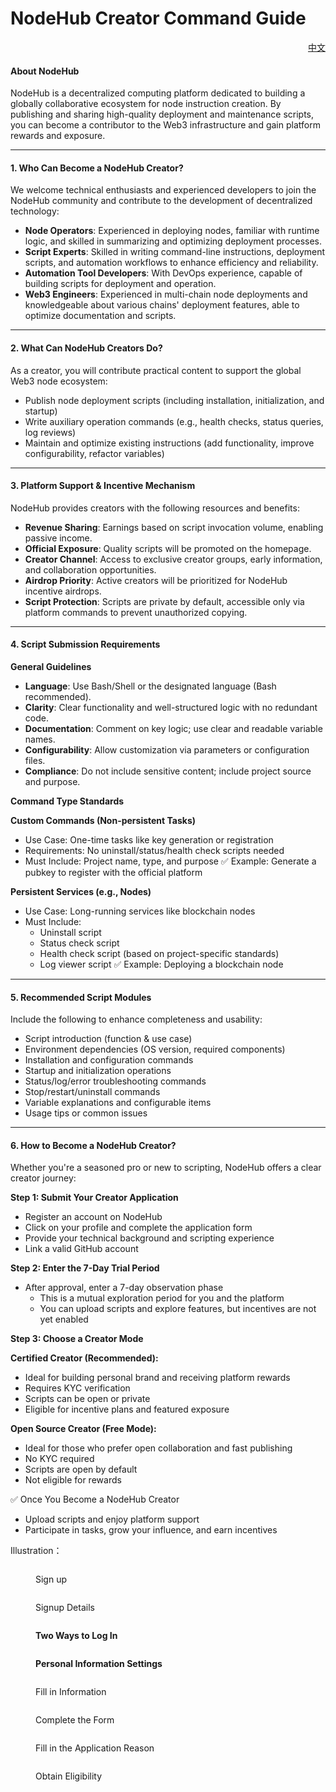 # NodeHub Creator Command Guide

<p align="right"><a href="https://docs.node-x.xyz/chan-pin-shou-ce/nodehub/nodehub-zhi-ling-chuang-zuo-zhe-zhi-nan">中文</a></p>

#### About NodeHub

NodeHub is a decentralized computing platform dedicated to building a globally collaborative ecosystem for node instruction creation. By publishing and sharing high-quality deployment and maintenance scripts, you can become a contributor to the Web3 infrastructure and gain platform rewards and exposure.

***

#### 1. Who Can Become a NodeHub Creator?

We welcome technical enthusiasts and experienced developers to join the NodeHub community and contribute to the development of decentralized technology:

* **Node Operators**: Experienced in deploying nodes, familiar with runtime logic, and skilled in summarizing and optimizing deployment processes.
* **Script Experts**: Skilled in writing command-line instructions, deployment scripts, and automation workflows to enhance efficiency and reliability.
* **Automation Tool Developers**: With DevOps experience, capable of building scripts for deployment and operation.
* **Web3 Engineers**: Experienced in multi-chain node deployments and knowledgeable about various chains' deployment features, able to optimize documentation and scripts.

***

#### 2. What Can NodeHub Creators Do?

As a creator, you will contribute practical content to support the global Web3 node ecosystem:

* Publish node deployment scripts (including installation, initialization, and startup)
* Write auxiliary operation commands (e.g., health checks, status queries, log reviews)
* Maintain and optimize existing instructions (add functionality, improve configurability, refactor variables)

***

#### 3. Platform Support & Incentive Mechanism

NodeHub provides creators with the following resources and benefits:

* **Revenue Sharing**: Earnings based on script invocation volume, enabling passive income.
* **Official Exposure**: Quality scripts will be promoted on the homepage.
* **Creator Channel**: Access to exclusive creator groups, early information, and collaboration opportunities.
* **Airdrop Priority**: Active creators will be prioritized for NodeHub incentive airdrops.
* **Script Protection**: Scripts are private by default, accessible only via platform commands to prevent unauthorized copying.

***

#### 4. Script Submission Requirements

**General Guidelines**

* **Language**: Use Bash/Shell or the designated language (Bash recommended).
* **Clarity**: Clear functionality and well-structured logic with no redundant code.
* **Documentation**: Comment on key logic; use clear and readable variable names.
* **Configurability**: Allow customization via parameters or configuration files.
* **Compliance**: Do not include sensitive content; include project source and purpose.

**Command Type Standards**

**Custom Commands (Non-persistent Tasks)**

* Use Case: One-time tasks like key generation or registration
* Requirements: No uninstall/status/health check scripts needed
* Must Include: Project name, type, and purpose ✅ Example: Generate a pubkey to register with the official platform

**Persistent Services (e.g., Nodes)**

* Use Case: Long-running services like blockchain nodes
* Must Include:
  * Uninstall script
  * Status check script
  * Health check script (based on project-specific standards)
  * Log viewer script ✅ Example: Deploying a blockchain node

***

#### 5. Recommended Script Modules

Include the following to enhance completeness and usability:

* Script introduction (function & use case)
* Environment dependencies (OS version, required components)
* Installation and configuration commands
* Startup and initialization operations
* Status/log/error troubleshooting commands
* Stop/restart/uninstall commands
* Variable explanations and configurable items
* Usage tips or common issues

***

#### 6. How to Become a NodeHub Creator?

Whether you're a seasoned pro or new to scripting, NodeHub offers a clear creator journey:

**Step 1: Submit Your Creator Application**

* Register an account on NodeHub
* Click on your profile and complete the application form
* Provide your technical background and scripting experience
* Link a valid GitHub account

**Step 2: Enter the 7-Day Trial Period**

* After approval, enter a 7-day observation phase
  * This is a mutual exploration period for you and the platform
  * You can upload scripts and explore features, but incentives are not yet enabled

**Step 3: Choose a Creator Mode**

**Certified Creator (Recommended):**

* Ideal for building personal brand and receiving platform rewards
* Requires KYC verification
* Scripts can be open or private
* Eligible for incentive plans and featured exposure

**Open Source Creator (Free Mode):**

* Ideal for those who prefer open collaboration and fast publishing
* No KYC required
* Scripts are open by default
* Not eligible for rewards

✅ Once You Become a NodeHub Creator

* Upload scripts and enjoy platform support
* Participate in tasks, grow your influence, and earn incentives



Illustration：

<figure><img src="../../.gitbook/assets/1743130620067.jpg" alt=""><figcaption><p>Sign up</p></figcaption></figure>

<figure><img src="../../.gitbook/assets/1743130849711.jpg" alt=""><figcaption><p>Signup Details</p></figcaption></figure>

<figure><img src="../../.gitbook/assets/1743130945143.jpg" alt=""><figcaption><p><strong>Two Ways to Log In</strong></p></figcaption></figure>

<figure><img src="../../.gitbook/assets/微信图片_20250418161618.png" alt=""><figcaption><p><strong>Personal Information Settings</strong></p></figcaption></figure>

<figure><img src="../../.gitbook/assets/微信图片_20250418161642.png" alt=""><figcaption><p>Fill in Information</p></figcaption></figure>

<figure><img src="../../.gitbook/assets/微信图片_20250418161646.png" alt=""><figcaption><p>Complete the Form</p></figcaption></figure>

<figure><img src="../../.gitbook/assets/微信图片_20250418161656.png" alt=""><figcaption><p>Fill in the Application Reason</p></figcaption></figure>

<figure><img src="../../.gitbook/assets/微信图片_20250418162432.png" alt=""><figcaption><p>Obtain Eligibility</p></figcaption></figure>
